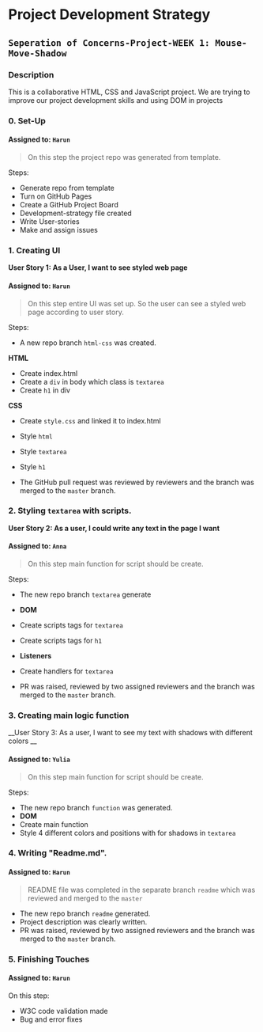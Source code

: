 # Project Development Strategy

## `Seperation of Concerns-Project-WEEK 1: Mouse-Move-Shadow`

### Description

This is a collaborative HTML, CSS and JavaScript project. We are trying to improve our project development skills and using DOM in projects

### 0. Set-Up

#### Assigned to: `Harun`

> On this step the project repo was generated from template.

Steps:

- Generate repo from template
- Turn on GitHub Pages
- Create a GitHub Project Board
- Development-strategy file created
- Write User-stories
- Make and assign issues

### 1. Creating UI
__User Story 1: As a User, I want to see styled web page__

#### Assigned to: `Harun`

> On this step entire UI was set up. So the user can see a styled web page according to user story.

Steps:
- A new repo branch `html-css` was created.

 __HTML__
- Create index.html
- Create a `div` in body which class is `textarea`
- Create `h1` in div
 
 __CSS__
- Create `style.css` and linked it to index.html
- Style `html`
- Style `textarea`
- Style `h1`

- The GitHub pull request was reviewed by reviewers and the branch was merged to the `master` branch.

### 2. Styling `textarea` with scripts.
__User Story 2: As a user, I could write any text in the page I want__
#### Assigned to: `Anna`

> On this step main function for script should be create.  

Steps:

- The new repo branch `textarea` generate
- __DOM__
- Create scripts tags for `textarea`
- Create scripts tags for `h1`

- __Listeners__
- Create handlers for `textarea`

- PR was raised, reviewed by two assigned reviewers and the branch was merged to the `master` branch.

### 3. Creating main logic function
__User Story 3: As a user, I want to see my text with shadows with different colors __
#### Assigned to: `Yulia`

> On this step main function for script should be create. 

Steps:

- The new repo branch `function` was generated.
- __DOM__
- Create main function
- Style 4 different colors and positions with for shadows in `textarea`

### 4. Writing "Readme.md".

#### Assigned to: `Harun`

> README file was completed in the separate branch `readme` which was reviewed and merged to the `master`

- The new repo branch `readme` generated.
- Project description was clearly written.
- PR was raised, reviewed by two assigned reviewers and the branch was merged to the `master` branch.  

### 5. Finishing Touches

#### Assigned to: `Harun`

On this step:

- W3C code validation made
- Bug and error fixes
